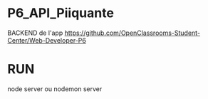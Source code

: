 # P6_API_Piiquante
BACKEND de l'app https://github.com/OpenClassrooms-Student-Center/Web-Developer-P6

# RUN
node server
ou
nodemon server
